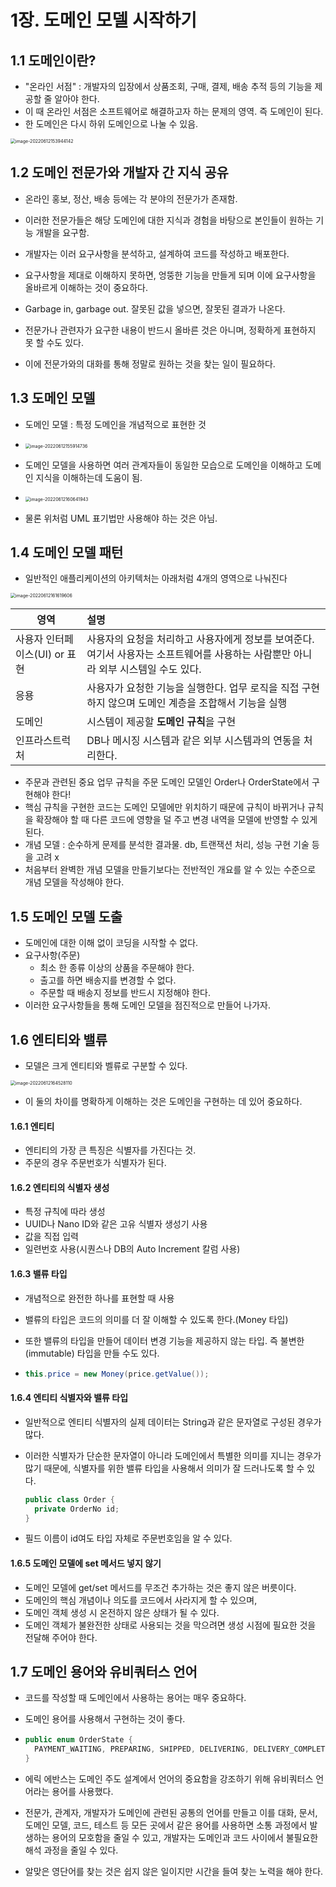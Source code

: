 # 1장. 도메인 모델 시작하기
## 1.1 도메인이란?
- "온라인 서점" : 개발자의 입장에서 상품조회, 구매, 결제, 배송 추적 등의 기능을 제공할 줄 알아야 한다.
- 이 때 온라인 서점은 소프트웨어로 해결하고자 하는 문제의 영역. 즉 도메인이 된다.
- 한 도메인은 다시 하위 도메인으로 나눌 수 있음.

<img src="/Users/jayo/Library/Application Support/typora-user-images/image-20220612153944142.png" alt="image-20220612153944142" style="zoom:50%;" />

## 1.2 도메인 전문가와 개발자 간 지식 공유

- 온라인 홍보, 정산, 배송 등에는 각 분야의 전문가가 존재함.
- 이러한 전문가들은 해당 도메인에 대한 지식과 경험을 바탕으로 본인들이 원하는 기능 개발을 요구함.
- 개발자는 이러 요구사항을 분석하고, 설계하여 코드를 작성하고 배포한다.
- 요구사항을 제대로 이해하지 못하면, 엉뚱한 기능을 만들게 되며 이에 요구사항을 올바르게 이해하는 것이 중요하다.

- Garbage in, garbage out. 잘못된 값을 넣으면, 잘못된 결과가 나온다.
- 전문가나 관련자가 요구한 내용이 반드시 올바른 것은 아니며, 정확하게 표현하지 못 할 수도 있다.
- 이에 전문가와의 대화를 통해 정말로 원하는 것을 찾는 일이 필요하다.

## 1.3 도메인 모델

- 도메인 모델 : 특정 도메인을 개념적으로 표현한 것
- <img src="/Users/jayo/Library/Application Support/typora-user-images/image-20220612155914736.png" alt="image-20220612155914736" style="zoom:50%;" />
- 도메인 모델을 사용하면 여러 관계자들이 동일한 모습으로 도메인을 이해하고 도메인 지식을 이해하는데 도움이 됨.
- <img src="/Users/jayo/Library/Application Support/typora-user-images/image-20220612160641943.png" alt="image-20220612160641943" style="zoom:50%;" />

- 물론 위처럼 UML 표기법만 사용해야 하는 것은 아님.

## 1.4 도메인 모델 패턴

- 일반적인 애플리케이션의 아키텍처는 아래처럼 4개의 영역으로 나눠진다

<img src="/Users/jayo/Library/Application Support/typora-user-images/image-20220612161619606.png" alt="image-20220612161619606" style="zoom:50%;" />

| 영역                          | 설명                                                         |
| ----------------------------- | :----------------------------------------------------------- |
| 사용자 인터페이스(UI) or 표현 | 사용자의 요청을 처리하고 사용자에게 정보를 보여준다. 여기서 사용자는 소프트웨어를 사용하는 사람뿐만 아니라 외부 시스템일 수도 있다. |
| 응용                          | 사용자가 요청한 기능을 실행한다. 업무 로직을 직접 구현하지 않으며 도메인 계층을 조합해서 기능을 실행 |
| 도메인                        | 시스템이 제공할 **도메인 규칙**을 구현                       |
| 인프라스트럭처                | DB나 메시징 시스템과 같은 외부 시스템과의 연동을 처리한다.   |

- 주문과 관련된 중요 업무 규칙을 주문 도메인 모델인 Order나 OrderState에서 구현해야 한다!
- 핵심 규칙을 구현한 코드는 도메인 모델에만 위치하기 때문에 규칙이 바뀌거나 규칙을 확장해야 할 때 다른 코드에 영향을 덜 주고 변경 내역을 모델에 반영할 수 있게 된다.
- 개념 모델 : 순수하게 문제를 분석한 결과물. db, 트랜잭션 처리, 성능 구현 기술 등을 고려 x
- 처음부터 완벽한 개념 모델을 만들기보다는 전반적인 개요를 알 수 있는 수준으로 개념 모델을 작성해야 한다.

## 1.5 도메인 모델 도출

- 도메인에 대한 이해 없이 코딩을 시작할 수 없다.
- 요구사항(주문)
  - 최소 한 종류 이상의 상품을 주문해야 한다.
  - 출고를 하면 배송지를 변경할 수 없다.
  - 주문할 때 배송지 정보를 반드시 지정해야 한다.
- 이러한 요구사항들을 통해 도메인 모델을 점진적으로 만들어 나가자.

## 1.6 엔티티와 밸류

- 모델은 크게 엔티티와 벨류로 구분할 수 있다.

<img src="/Users/jayo/Library/Application Support/typora-user-images/image-20220612164528110.png" alt="image-20220612164528110" style="zoom:50%;" />

- 이 둘의 차이를 명확하게 이해하는 것은 도메인을 구현하는 데 있어 중요하다.

#### 1.6.1 엔티티

- 엔티티의 가장 큰 특징은 식별자를 가진다는 것.
- 주문의 경우 주문번호가 식별자가 된다.

#### 1.6.2 엔티티의 식별자 생성

- 특정 규칙에 따라 생성
- UUID나 Nano ID와 같은 고유 식별자 생성기 사용
- 값을 직접 입력
- 일련번호 사용(시퀀스나 DB의 Auto Increment 칼럼 사용)

#### 1.6.3 밸류 타입

- 개념적으로 완전한 하나를 표현할 때 사용

- 밸류의 타입은 코드의 의미를 더 잘 이해할 수 있도록 한다.(Money 타입)

- 또한 밸류의 타입을 만들어 데이터 변경 기능을 제공하지 않는 타입. 즉 불변한(immutable) 타입을 만들 수도 있다.

- ~~~java
  this.price = new Money(price.getValue());
  ~~~

#### 1.6.4 엔티티 식별자와 밸류 타입

- 일반적으로 엔티티 식별자의 실제 데이터는 String과 같은 문자열로 구성된 경우가 많다.

- 이러한 식별자가 단순한 문자열이 아니라 도메인에서 특별한 의미를 지니는 경우가 많기 때문에, 식별자를 위한 밸류 타입을 사용해서 의미가 잘 드러나도록 할 수 있다.

  ~~~java
  public class Order {
    private OrderNo id; 
  }
  ~~~

- 필드 이름이 id여도 타입 자체로 주문번호임을 알 수 있다.

#### 1.6.5 도메인 모델에 set 메서드 넣지 않기

- 도메인 모델에 get/set 메서드를 무조건 추가하는 것은 좋지 않은 버릇이다.
- 도메인의 핵심 개념이나 의도를 코드에서 사라지게 할 수 있으며,
- 도메인 객체 생성 시 온전하지 않은 상태가 될 수 있다.
- 도메인 객체가 불완전한 상태로 사용되는 것을 막으려면 생성 시점에 필요한 것을 전달해 주어야 한다.

## 1.7 도메인 용어와 유비쿼터스 언어

- 코드를 작성할 때 도메인에서 사용하는 용어는 매우 중요하다.

- 도메인 용어를 사용해서 구현하는 것이 좋다.

- ~~~java
  public enum OrderState {
    PAYMENT_WAITING, PREPARING, SHIPPED, DELIVERING, DELIVERY_COMPLETED;
  }
  ~~~

- 에릭 에반스는 도메인 주도 설계에서 언어의 중요함을 강조하기 위해 유비쿼터스 언어라는 용어를 사용했다.

- 전문가, 관계자, 개발자가 도메인에 관련된 공통의 언어를 만들고 이를 대화, 문서, 도메인 모델, 코드, 테스트 등 모든 곳에서 같은 용어를 사용하면 소통 과정에서 발생하는 용어의 모호함을 줄일 수 있고, 개발자는 도메인과 코드 사이에서 불필요한 해석 과정을 줄일 수 있다.

- 알맞은 영단어를 찾는 것은 쉽지 않은 일이지만 시간을 들여 찾는 노력을 해야 한다.
